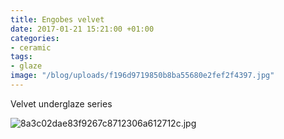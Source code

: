 ```yaml
---
title: Engobes velvet
date: 2017-01-21 15:21:00 +01:00
categories:
- ceramic
tags:
- glaze
image: "/blog/uploads/f196d9719850b8ba55680e2fef2f4397.jpg"
---
```


Velvet underglaze series

![8a3c02dae83f9267c8712306a612712c.jpg](/blog/uploads/8a3c02dae83f9267c8712306a612712c.jpg)